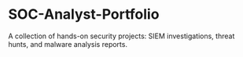 # SOC-Analyst-Portfolio
A collection of hands-on security projects: SIEM investigations, threat hunts, and malware analysis reports.
